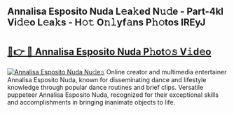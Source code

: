 ## Annalisa Esposito Nuda L𝚎a𝚔ed N𝚞𝚍e - Part-4kl Vi𝚍𝚎o L𝚎a𝚔s - H𝚘𝚝 O𝚗𝚕yf𝚊ns P𝚑𝚘tos IREyJ

# <h2><a href="http://kf0bvu.oniu.top/?m=Annalisa+Esposito+Nuda">🔗👉 🔴 Annalisa Esposito Nuda P𝚑ot𝚘𝚜 V𝚒d𝚎o</a></h2>

[![Annalisa Esposito Nuda Nu𝚍e𝚜](https://i.imgur.com/0qMVB7G.gif)](http://kf0bvu.oniu.top/?m=Annalisa+Esposito+Nuda)
Online creator and multimedia entertainer Annalisa Esposito Nuda, known for disseminating dance and lifestyle knowledge through popular dance routines and brief clips. Versatile puppeteer Annalisa Esposito Nuda, recognized for their exceptional skills and accomplishments in bringing inanimate objects to life.  

